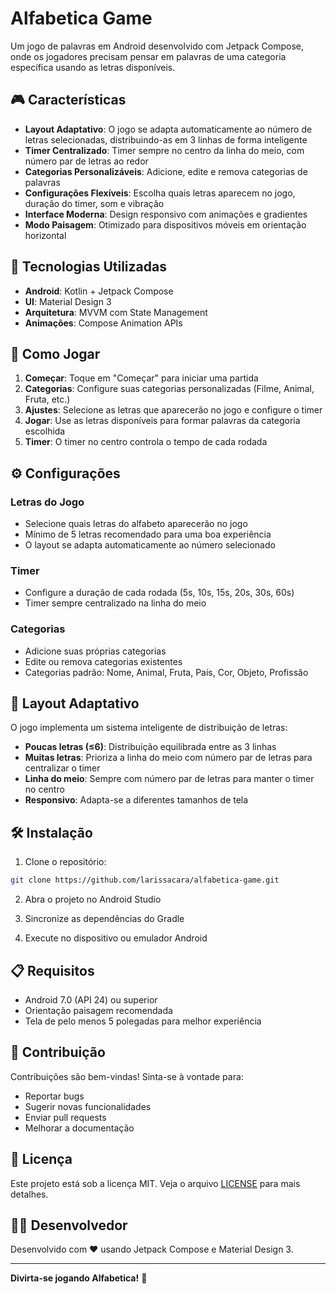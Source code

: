 # Alfabetica Game

Um jogo de palavras em Android desenvolvido com Jetpack Compose, onde os jogadores precisam pensar em palavras de uma categoria específica usando as letras disponíveis.

## 🎮 Características

- **Layout Adaptativo**: O jogo se adapta automaticamente ao número de letras selecionadas, distribuindo-as em 3 linhas de forma inteligente
- **Timer Centralizado**: Timer sempre no centro da linha do meio, com número par de letras ao redor
- **Categorias Personalizáveis**: Adicione, edite e remova categorias de palavras
- **Configurações Flexíveis**: Escolha quais letras aparecem no jogo, duração do timer, som e vibração
- **Interface Moderna**: Design responsivo com animações e gradientes
- **Modo Paisagem**: Otimizado para dispositivos móveis em orientação horizontal

## 🚀 Tecnologias Utilizadas

- **Android**: Kotlin + Jetpack Compose
- **UI**: Material Design 3
- **Arquitetura**: MVVM com State Management
- **Animações**: Compose Animation APIs

## 📱 Como Jogar

1. **Começar**: Toque em "Começar" para iniciar uma partida
2. **Categorias**: Configure suas categorias personalizadas (Filme, Animal, Fruta, etc.)
3. **Ajustes**: Selecione as letras que aparecerão no jogo e configure o timer
4. **Jogar**: Use as letras disponíveis para formar palavras da categoria escolhida
5. **Timer**: O timer no centro controla o tempo de cada rodada

## ⚙️ Configurações

### Letras do Jogo
- Selecione quais letras do alfabeto aparecerão no jogo
- Mínimo de 5 letras recomendado para uma boa experiência
- O layout se adapta automaticamente ao número selecionado

### Timer
- Configure a duração de cada rodada (5s, 10s, 15s, 20s, 30s, 60s)
- Timer sempre centralizado na linha do meio

### Categorias
- Adicione suas próprias categorias
- Edite ou remova categorias existentes
- Categorias padrão: Nome, Animal, Fruta, País, Cor, Objeto, Profissão

## 🎨 Layout Adaptativo

O jogo implementa um sistema inteligente de distribuição de letras:

- **Poucas letras (≤6)**: Distribuição equilibrada entre as 3 linhas
- **Muitas letras**: Prioriza a linha do meio com número par de letras para centralizar o timer
- **Linha do meio**: Sempre com número par de letras para manter o timer no centro
- **Responsivo**: Adapta-se a diferentes tamanhos de tela

## 🛠️ Instalação

1. Clone o repositório:
```bash
git clone https://github.com/larissacara/alfabetica-game.git
```

2. Abra o projeto no Android Studio

3. Sincronize as dependências do Gradle

4. Execute no dispositivo ou emulador Android

## 📋 Requisitos

- Android 7.0 (API 24) ou superior
- Orientação paisagem recomendada
- Tela de pelo menos 5 polegadas para melhor experiência

## 🤝 Contribuição

Contribuições são bem-vindas! Sinta-se à vontade para:

- Reportar bugs
- Sugerir novas funcionalidades
- Enviar pull requests
- Melhorar a documentação

## 📄 Licença

Este projeto está sob a licença MIT. Veja o arquivo [LICENSE](LICENSE) para mais detalhes.

## 👨‍💻 Desenvolvedor

Desenvolvido com ❤️ usando Jetpack Compose e Material Design 3.

---

**Divirta-se jogando Alfabetica!** 🎉